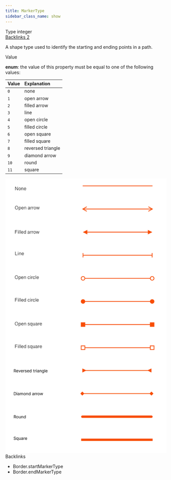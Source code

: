 ```yaml
---
title: MarkerType
sidebar_class_name: show
---
```


<div className="section-badges">

<div class="badge type">
        <span class="label">Type</span>
        <span class="value">integer</span>
      </div>

<a href="#backlinks" class="badge backlinks">
          <span class="label">Backlinks</span>
          <span class="value">2</span>
        </a>

</div>

A shape type used to identify the starting and ending points in a path.

<div className="property-item">

Value

<div className="value-description">

**enum**: the value of this property must be equal to one of the following values:

| Value | Explanation                                               |
| :---- | :-------------------------------------------------------- |
| `0`   | <div className="enum-description">none</div>              |
| `1`   | <div className="enum-description">open arrow</div>        |
| `2`   | <div className="enum-description">filled arrow</div>      |
| `3`   | <div className="enum-description">line</div>              |
| `4`   | <div className="enum-description">open circle</div>       |
| `5`   | <div className="enum-description">filled circle</div>     |
| `6`   | <div className="enum-description">open square</div>       |
| `7`   | <div className="enum-description">filled square</div>     |
| `8`   | <div className="enum-description">reversed triangle</div> |
| `9`   | <div className="enum-description">diamond arrow</div>     |
| `10`  | <div className="enum-description">round</div>             |
| `11`  | <div className="enum-description">square</div>            |

</div>

</div>

<div className="property-item">

<p></p>

<div className="property-images">

<img src="https://raw.githubusercontent.com/verygoodgraphics/resource/main/img/vector/Border/markerType.png" alt="" />

</div>

</div>

<div id="backlinks" className="section-backlinks">

<div className="backlinks-title">Backlinks</div>

<ul className="backlinks-list">

<li className="backlink">
      <Link to='/specs/vectorgraphics/border#startmarkertype'>Border.startMarkerType</Link>
      </li>

<li className="backlink">
      <Link to='/specs/vectorgraphics/border#endmarkertype'>Border.endMarkerType</Link>
      </li>

</ul>

</div>
